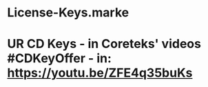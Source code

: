 # License-Keys.marke
# UR CD Keys  - in Coreteks' videos  #CDKeyOffer - in: https://youtu.be/ZFE4q35buKs
